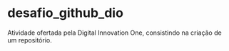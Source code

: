 # desafio_github_dio
Atividade ofertada pela Digital Innovation One, consistindo na criação de um repositório.

